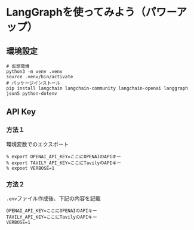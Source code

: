 # LangGraphを使ってみよう（パワーアップ）

## 環境設定

```
# 仮想環境
python3 -m venv .venv
source .venv/bin/activate
# パッケージインストール
pip install langchain langchain-community langchain-openai langgraph json5 python-dotenv
```

## API Key

### 方法１

環境変数でのエクスポート

```
% export OPENAI_API_KEY=ここにOPENAIのAPIキー
% export TAVILY_API_KEY=ここにTavilyのAPIキー
% expoet VERBOSE=1
```

### 方法２

`.env`ファイル作成後、下記の内容を記載

```
OPENAI_API_KEY=ここにOPENAIのAPIキー
TAVILY_API_KEY=ここにTavilyのAPIキー
VERBOSE=1
```
